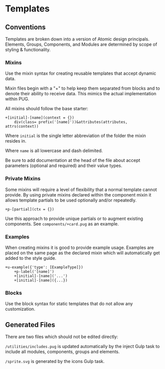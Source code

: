 # Templates

## Conventions

Templates are broken down into a version of Atomic design principals. Elements, Groups, Components, and Modules are determined by scope of styling & functionality. 

### Mixins

Use the mixin syntax for creating reusable templates that accept dynamic data.

Mixin files begin with a "+" to help keep them separated from blocks and to denote their ability to receive data. This mimics the actual implementation within PUG.

All mixins should follow the base starter:

    +[initial]-[name](context = {})
        div(class= prefix('[name]'))&attributes(attributes, attrs(context))

Where `initial` is the single letter abbreviation of the folder the mixin resides in.

Where `name` is all lowercase and dash delimited.

Be sure to add documentation at the head of the file about accept parameters (optional and required) and their value types.

### Private Mixins

Some mixins will require a level of flexibility that a normal template cannot provide. By using private mixins declared within the component mixin it allows template partials to be used optionally and/or repeatedly.

    +p-[partial](ctx = {})

Use this approach to provide unique partials or to augment existing components. See `components/+card.pug` as an example.

### Examples

When creating mixins it is good to provide example usage. Examples are placed on the same page as the declared mixin which will automatically get added to the style guide.

    +u-example({'type': [ExampleType]})
		+p-label('[name]')
        +[initial]-[name]('...')
        +[initial]-[name]({...})

### Blocks

Use the block syntax for static templates that do not allow any customization.

## Generated Files

There are two files which should not be edited directly:

`/utilities/includes.pug` is updated automatically by the inject Gulp task to include all modules, components, groups and elements.

`/sprite.svg` is generated by the icons Gulp task.